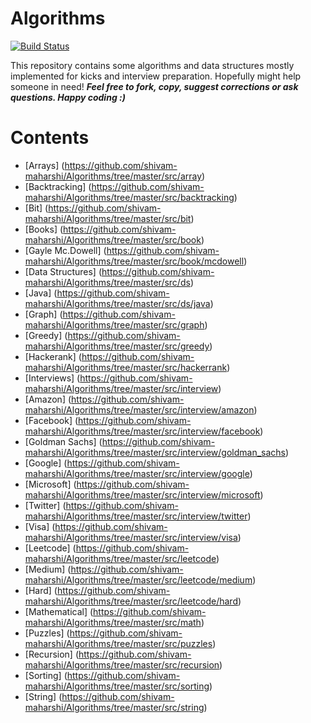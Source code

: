 # Algorithms
[![Build Status](https://travis-ci.org/shivam-maharshi/Algorithms.svg?branch=master)](https://travis-ci.org/shivam-maharshi/Algorithms)

This repository contains some algorithms and data structures mostly implemented for kicks and interview preparation. Hopefully might help someone in need! _**Feel free to fork, copy, suggest corrections or ask questions. Happy coding :)**_

# Contents
* [Arrays] (https://github.com/shivam-maharshi/Algorithms/tree/master/src/array)
* [Backtracking] (https://github.com/shivam-maharshi/Algorithms/tree/master/src/backtracking)
* [Bit] (https://github.com/shivam-maharshi/Algorithms/tree/master/src/bit)
* [Books] (https://github.com/shivam-maharshi/Algorithms/tree/master/src/book)
 * [Gayle Mc.Dowell] (https://github.com/shivam-maharshi/Algorithms/tree/master/src/book/mcdowell)
* [Data Structures] (https://github.com/shivam-maharshi/Algorithms/tree/master/src/ds)
 * [Java] (https://github.com/shivam-maharshi/Algorithms/tree/master/src/ds/java)
* [Graph] (https://github.com/shivam-maharshi/Algorithms/tree/master/src/graph)
* [Greedy] (https://github.com/shivam-maharshi/Algorithms/tree/master/src/greedy)
* [Hackerank] (https://github.com/shivam-maharshi/Algorithms/tree/master/src/hackerrank)
* [Interviews] (https://github.com/shivam-maharshi/Algorithms/tree/master/src/interview)
 * [Amazon] (https://github.com/shivam-maharshi/Algorithms/tree/master/src/interview/amazon)
 * [Facebook] (https://github.com/shivam-maharshi/Algorithms/tree/master/src/interview/facebook)
 * [Goldman Sachs] (https://github.com/shivam-maharshi/Algorithms/tree/master/src/interview/goldman_sachs)
 * [Google] (https://github.com/shivam-maharshi/Algorithms/tree/master/src/interview/google)
 * [Microsoft] (https://github.com/shivam-maharshi/Algorithms/tree/master/src/interview/microsoft)
 * [Twitter] (https://github.com/shivam-maharshi/Algorithms/tree/master/src/interview/twitter)
 * [Visa] (https://github.com/shivam-maharshi/Algorithms/tree/master/src/interview/visa)
* [Leetcode] (https://github.com/shivam-maharshi/Algorithms/tree/master/src/leetcode)
 * [Medium] (https://github.com/shivam-maharshi/Algorithms/tree/master/src/leetcode/medium)
 * [Hard] (https://github.com/shivam-maharshi/Algorithms/tree/master/src/leetcode/hard)
* [Mathematical] (https://github.com/shivam-maharshi/Algorithms/tree/master/src/math)
* [Puzzles] (https://github.com/shivam-maharshi/Algorithms/tree/master/src/puzzles)
* [Recursion] (https://github.com/shivam-maharshi/Algorithms/tree/master/src/recursion)
* [Sorting] (https://github.com/shivam-maharshi/Algorithms/tree/master/src/sorting)
* [String] (https://github.com/shivam-maharshi/Algorithms/tree/master/src/string)
